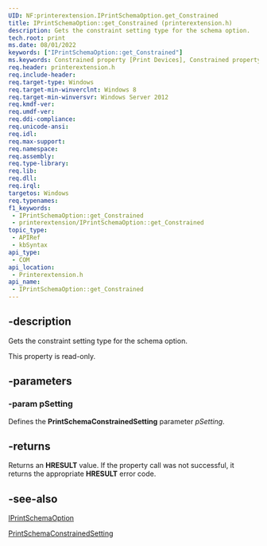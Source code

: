```yaml
---
UID: NF:printerextension.IPrintSchemaOption.get_Constrained
title: IPrintSchemaOption::get_Constrained (printerextension.h)
description: Gets the constraint setting type for the schema option.
tech.root: print
ms.date: 08/01/2022
keywords: ["IPrintSchemaOption::get_Constrained"]
ms.keywords: Constrained property [Print Devices], Constrained property [Print Devices],IPrintSchemaOption interface, IPrintSchemaOption interface [Print Devices],Constrained property, IPrintSchemaOption.Constrained, IPrintSchemaOption.get_Constrained, IPrintSchemaOption::Constrained, IPrintSchemaOption::get_Constrained, get_Constrained, print.iprintschemaoption_constrained, printerextension/IPrintSchemaOption::Constrained, printerextension/IPrintSchemaOption::get_Constrained
req.header: printerextension.h
req.include-header: 
req.target-type: Windows
req.target-min-winverclnt: Windows 8
req.target-min-winversvr: Windows Server 2012
req.kmdf-ver: 
req.umdf-ver: 
req.ddi-compliance: 
req.unicode-ansi: 
req.idl: 
req.max-support: 
req.namespace: 
req.assembly: 
req.type-library: 
req.lib: 
req.dll: 
req.irql: 
targetos: Windows
req.typenames: 
f1_keywords:
 - IPrintSchemaOption::get_Constrained
 - printerextension/IPrintSchemaOption::get_Constrained
topic_type:
 - APIRef
 - kbSyntax
api_type:
 - COM
api_location:
 - Printerextension.h
api_name:
 - IPrintSchemaOption::get_Constrained
---
```


## -description

Gets  the constraint setting type for the schema option.

This property is read-only.

## -parameters

### -param pSetting

Defines the **PrintSchemaConstrainedSetting** parameter *pSetting*.

## -returns

Returns an **HRESULT** value. If the property call was not successful, it returns the appropriate **HRESULT** error code.

## -see-also

[IPrintSchemaOption](./nn-printerextension-iprintschemaoption.md)

[PrintSchemaConstrainedSetting](./ne-printerextension-tagprintschemaconstrainedsetting.md)
